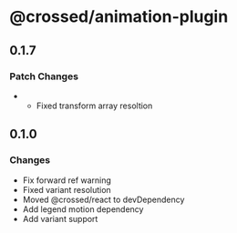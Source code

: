# @crossed/animation-plugin

## 0.1.7

### Patch Changes

- - Fixed transform array resoltion

## 0.1.0

### Changes

- Fix forward ref warning
- Fixed variant resolution
- Moved @crossed/react to devDependency
- Add legend motion dependency
- Add variant support
